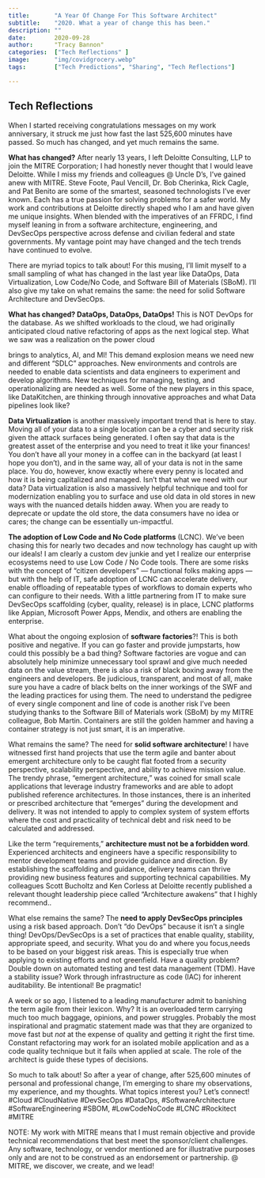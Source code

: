 ```yaml
---
title:       "A Year Of Change For This Software Architect"
subtitle:    "2020. What a year of change this has been."
description: ""
date:        2020-09-28
author:      "Tracy Bannon"
categories:  ["Tech Reflections" ]
image:       "img/covidgrocery.webp"
tags:        ["Tech Predictions", "Sharing", "Tech Reflections"]

---
```

## Tech Reflections 
When I started receiving congratulations messages on my work anniversary, it struck me just how fast the last 525,600 minutes have passed. So much has changed, and yet much remains the same.

**What has changed?** After nearly 13 years, I left Deloitte Consulting, LLP  to join the MITRE Corporation; I had honestly never thought that I would leave Deloitte.  While I miss my friends and colleagues @ Uncle D’s, I’ve gained anew with MITRE.  Steve Foote, Paul Vencill, Dr. Bob Cherinka, Rick Cagle, and Pat Benito are some of the smartest, seasoned technologists I’ve ever known. Each has a true passion for solving problems for a safer world. My work and contributions at Deloitte directly shaped who I am and have given me unique insights.  When blended with the imperatives of an FFRDC, I find myself leaning in from a software architecture, engineering, and DevSecOps perspective across defense and civilian federal and state governments. My vantage point may have changed and the tech trends have continued to evolve.

There are myriad topics to talk about!  For this musing,  I’ll limit myself to a small sampling of what has changed in the last year like DataOps, Data Virtualization, Low Code/No Code, and Software Bill of Materials (SBoM).  I’ll also give my take on what remains the same:  the need for solid Software Architecture and DevSecOps. 

**What has changed? DataOps, DataOps, DataOps!**  This is NOT DevOps for the database. As we shifted workloads to the cloud, we had originally anticipated cloud native refactoring of apps as the next logical step. What we saw was a realization on the power cloud 

brings to analytics, AI, and MI! This demand explosion means we need new and different “SDLC” approaches. New environments and controls are needed to enable data scientists and data engineers to experiment and develop algorithms.  New techniques for managing, testing, and operationalizing are needed as well.  Some of the new players in this space, like DataKitchen, are thinking through innovative approaches and what Data pipelines look like?

**Data Virtualization** is another massively important trend that is here to stay.  Moving all of your data to a single location can be a cyber and security risk given the attack surfaces being generated. I often say that data is the greatest asset of the enterprise and you need to treat it like your finances!  You don’t have all your money in a coffee can in the backyard (at least I hope you don’t), and in the same way, all of your data is not in the same place.  You do, however, know exactly where every penny is located and how it is being capitalized and managed.  Isn’t that what we need with our data?   Data virtualization is also a massively helpful technique and tool for modernization enabling you to surface and use old data in old stores in new ways with the nuanced details hidden away.  When you are ready to deprecate or update the old store, the data consumers have no idea or cares; the change can be essentially un-impactful. 

**The adoption of Low Code and No Code platforms** (LCNC). We’ve been chasing this for nearly two decades and now technology has caught up with our ideals!  I am clearly a custom dev junkie and yet I realize our enterprise ecosystems need to use Low Code / No Code tools.  There are some risks with the concept of “citizen developers” — functional folks making apps — but with the help of IT,  safe adoption of LCNC can accelerate delivery, enable offloading of repeatable types of workflows to domain experts who can configure to their needs.  With a little partnering from IT to make sure DevSecOps scaffolding (cyber, quality, release) is in place, LCNC platforms like Appian, Microsoft Power Apps, Mendix, and others are enabling the enterprise.  

What about the ongoing explosion of **software factories**?!   This is both positive and negative.  If you can go faster and provide jumpstarts, how could this possibly be a bad thing?  Software factories are vogue and can absolutely help minimize unnecessary tool sprawl and give much needed data on the value stream, there is also a risk of black boxing away from the engineers and developers.  Be judicious, transparent, and most of all, make sure you have a cadre of black belts on the inner workings of the SWF and the leading practices for using them.  The need to understand the pedigree of every single component and line of code is another risk I’ve been studying thanks to the Software Bill of Materials work (SBoM) by my MITRE colleague, Bob Martin.   Containers are still the golden hammer and having a container strategy is not just smart, it is an imperative. 

What remains the same?  The need for **solid software architecture**! I have witnessed first hand projects that use the term agile and banter about emergent architecture only to be caught flat footed from a security perspective, scalability perspective, and ability to achieve mission value.  The trendy phrase, “emergent architecture,” was coined for small scale applications that leverage industry frameworks and are able to adopt published reference architectures. In those instances, there is an inherited or prescribed architecture that “emerges” during the development and delivery. It was not intended to apply to complex system of system efforts where the cost and practicality of technical debt and risk need to be calculated and addressed.

Like the term “requirements,” **architecture must not be a forbidden word**.  Experienced architects and engineers have a specific responsibility to mentor development teams and provide guidance and direction. By establishing the scaffolding and guidance, delivery teams can thrive providing new business features and supporting technical capabilities. My colleagues Scott Bucholtz and Ken Corless at Deloitte recently published a relevant thought leadership piece called “Architecture awakens” that I highly recommend..

What else remains the same?  The **need to apply DevSecOps principles** using a risk based approach. Don’t “do DevOps” because it isn’t a single thing!  DevOps/DevSecOps is a set of practices that enable quality, stability,  appropriate speed, and security.  What you do and where you focus,needs to be based on your biggest risk areas. This is  especially true when applying to existing efforts and not greenfield.  Have a quality problem? Double down on automated testing and test data management (TDM).  Have a stability issue? Work through infrastructure as code (IAC) for inherent auditability.   Be intentional! Be pragmatic!  

A week or so ago, I listened to a leading manufacturer admit to banishing the term agile from their lexicon. Why? It is an overloaded term carrying much too much baggage, opinions, and power struggles. Probably the most inspirational and pragmatic statement made was that they are organized to move fast but *not* at the expense of quality and getting it right the first time. Constant refactoring may work for an isolated mobile application and as a code quality technique but it fails when applied at scale. The role of the architect is guide these types of decisions.

So much to talk about!   So after a year of change, after 525,600 minutes of personal and professional change, I’m emerging to share my observations, my experience, and my thoughts.  What topics interest you?  Let’s connect!  #Cloud #CloudNative  #DevSecOps  #DataOps, #SoftwareArchitecture  #SoftwareEngineering  #SBOM, #LowCodeNoCode #LCNC  #Rockitect #MITRE

NOTE: My work with MITRE means that I must remain objective and provide technical recommendations that best meet the sponsor/client challenges.   Any software, technology, or vendor mentioned are for illustrative purposes only and are not to be construed as an endorsement or partnership.  @ MITRE, we discover, we create, and we lead!